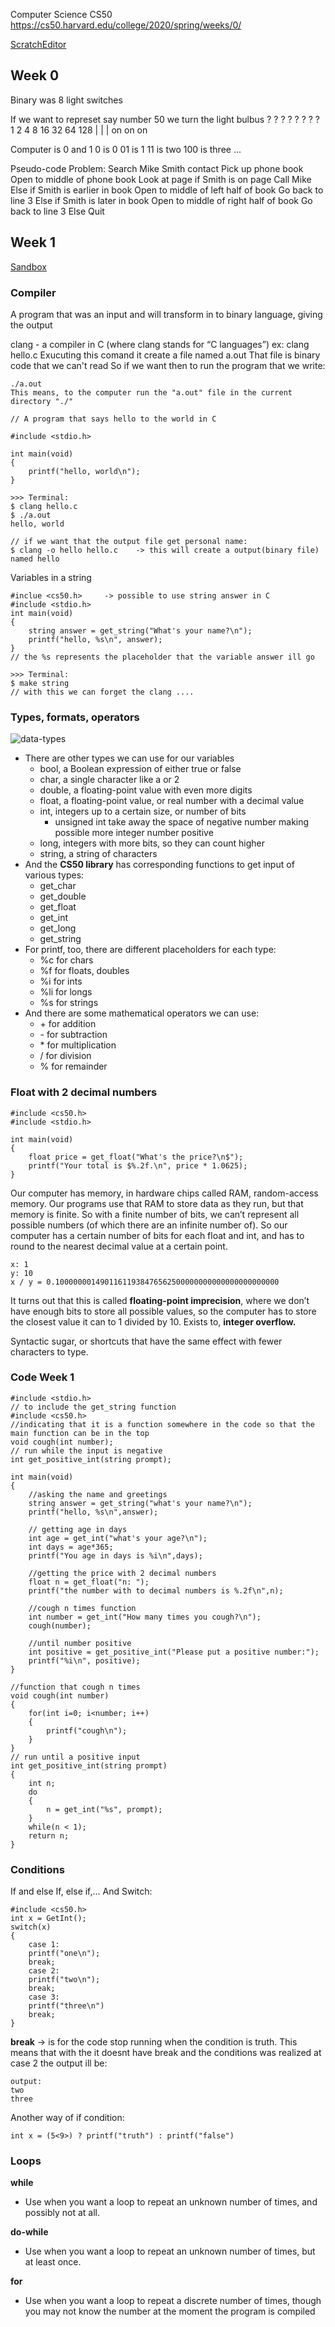Computer Science
CS50
<https://cs50.harvard.edu/college/2020/spring/weeks/0/>

[ScratchEditor](<https://scratch.mit.edu/projects/398747679/editor>)

## Week 0

Binary was 8 light switches

If we want to represet say number 50 we turn the light bulbus
    ?  ?  ?  ?  ?   ?   ?   ?   
    1  2  4  8  16  32  64  128
        |        |    |
        on       on   on

Computer is 0 and 1
0 is 0
01 is 1
11 is two
100 is three
...

Pseudo-code
Problem: Search Mike Smith contact
    Pick up phone book
    Open to middle of phone book
    Look at page
    if Smith is on page
        Call Mike
    Else if Smith is earlier in book
        Open to middle of left half of book
        Go back to line 3
    Else if Smith is later in book
        Open to middle of right half of book
        Go back to line 3
    Else
        Quit

## Week 1

[Sandbox](<https://sandbox.cs50.io/1980a707-94f4-46c3-b86a-6a883220e19a>)


### Compiler

A program that was an input and will transform in to binary language, giving the output


clang - a compiler in C   (where clang stands for “C languages”)
ex: clang hello.c
Exucuting this comand it create a file named a.out
That file is binary code that we can't read
So if we want then to run the program that we write:

    ./a.out
    This means, to the computer run the "a.out" file in the current directory "./"

    // A program that says hello to the world in C

    #include <stdio.h>

    int main(void)
    {
        printf("hello, world\n");
    }

    >>> Terminal:
    $ clang hello.c
    $ ./a.out
    hello, world

    // if we want that the output file get personal name:
    $ clang -o hello hello.c    -> this will create a output(binary file) named hello

Variables in a string

    #inclue <cs50.h>     -> possible to use string answer in C
    #include <stdio.h>
    int main(void)
    {
        string answer = get_string("What's your name?\n");
        printf("hello, %s\n", answer);
    }
    // the %s represents the placeholder that the variable answer ill go

    >>> Terminal:
    $ make string
    // with this we can forget the clang ....

### Types, formats, operators

![data-types](./images/data-types-c.png)

* There are other types we can use for our variables
    * bool, a Boolean expression of either true or false
    * char, a single character like a or 2
    * double, a floating-point value with even more digits
    * float, a floating-point value, or real number with a decimal value
    * int, integers up to a certain size, or number of bits
        * unsigned int take away the space of negative number making possible more integer number positive
    * long, integers with more bits, so they can count higher
    * string, a string of characters
* And the **CS50 library** has corresponding functions to get input of various types:
    * get_char
    * get_double
    * get_float
    * get_int
    * get_long
    * get_string
* For printf, too, there are different placeholders for each type:
    * %c for chars
    * %f for floats, doubles
    * %i for ints
    * %li for longs
    * %s for strings
* And there are some mathematical operators we can use:
    * \+ for addition
    * \- for subtraction
    * \* for multiplication
    * / for division
    * % for remainder

### Float with 2 decimal numbers

    #include <cs50.h>
    #include <stdio.h>

    int main(void)
    {
        float price = get_float("What's the price?\n$");
        printf("Your total is $%.2f.\n", price * 1.0625);
    }

Our computer has memory, in hardware chips called RAM, random-access memory. Our programs use that RAM to store data as they run, but that memory is finite. So with a finite number of bits, we can’t represent all possible numbers (of which there are an infinite number of). So our computer has a certain number of bits for each float and int, and has to round to the nearest decimal value at a certain point.

    x: 1
    y: 10
    x / y = 0.10000000149011611938476562500000000000000000000000

It turns out that this is called **floating-point imprecision**, where we don’t have enough bits to store all possible values, so the computer has to store the closest value it can to 1 divided by 10.
Exists to, **integer overflow.**


Syntactic sugar, or shortcuts that have the same effect with fewer characters to type.

### Code Week 1

    #include <stdio.h>
    // to include the get_string function
    #include <cs50.h>
    //indicating that it is a function somewhere in the code so that the main function can be in the top
    void cough(int number);
    // run while the input is negative
    int get_positive_int(string prompt);

    int main(void)
    {
        //asking the name and greetings
        string answer = get_string("what's your name?\n");
        printf("hello, %s\n",answer);

        // getting age in days
        int age = get_int("what's your age?\n");
        int days = age*365;
        printf("You age in days is %i\n",days);

        //getting the price with 2 decimal numbers
        float n = get_float("n: ");
        printf("the number with to decimal numbers is %.2f\n",n);

        //cough n times function
        int number = get_int("How many times you cough?\n");
        cough(number);

        //until number positive
        int positive = get_positive_int("Please put a positive number:");
        printf("%i\n", positive);
    }

    //function that cough n times 
    void cough(int number)
    {
        for(int i=0; i<number; i++)
        {
            printf("cough\n");
        }
    }
    // run until a positive input
    int get_positive_int(string prompt)
    {
        int n;
        do
        {
            n = get_int("%s", prompt);
        }
        while(n < 1);
        return n;
    }

### Conditions

If and else
If, else if,...
And Switch:

    #include <cs50.h>
    int x = GetInt();
    switch(x)
    {
        case 1:
        printf("one\n");
        break;
        case 2:
        printf("two\n");
        break;
        case 3:
        printf("three\n")
        break;
    }

**break** -> is for the code stop running when the condition is truth. This means that with the it doesnt have break and the conditions was realized at case 2 the output ill be: 

    output:
    two
    three

Another way of if condition:

    int x = (5<9>) ? printf("truth") : printf("false")

### Loops

**while**
 
* Use when you want a loop to repeat an unknown number of times, and possibly not at all.

**do-while**

* Use when you want a loop to repeat an unknown number of times, but at least once.

**for**

* Use when you want a loop to repeat a discrete number of times, though you may not know the number at the moment the program is compiled

